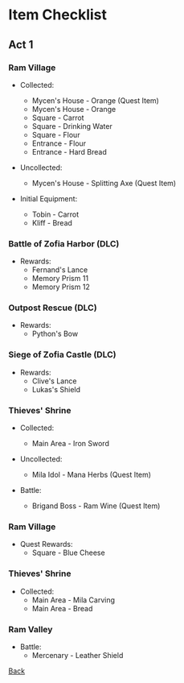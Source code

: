 # Item Checklist

## Act 1

### Ram Village

- Collected:
  - Mycen's House - Orange (Quest Item)
  - Mycen's House - Orange
  - Square - Carrot
  - Square - Drinking Water
  - Square - Flour
  - Entrance - Flour
  - Entrance - Hard Bread

- Uncollected:
  - Mycen's House - Splitting Axe (Quest Item)

- Initial Equipment:
  - Tobin - Carrot
  - Kliff - Bread

### Battle of Zofia Harbor (DLC)

- Rewards:
  - Fernand's Lance
  - Memory Prism 11
  - Memory Prism 12

### Outpost Rescue (DLC)

- Rewards:
  - Python's Bow

### Siege of Zofia Castle (DLC)

- Rewards:
  - Clive's Lance
  - Lukas's Shield

### Thieves' Shrine

- Collected:
  - Main Area - Iron Sword

- Uncollected:
  - Mila Idol - Mana Herbs (Quest Item)

- Battle:
  - Brigand Boss - Ram Wine (Quest Item)

### Ram Village

- Quest Rewards:
  - Square - Blue Cheese

### Thieves' Shrine

- Collected:
  - Main Area - Mila Carving
  - Main Area - Bread

### Ram Valley

- Battle:
  - Mercenary - Leather Shield

[Back](../README.md)